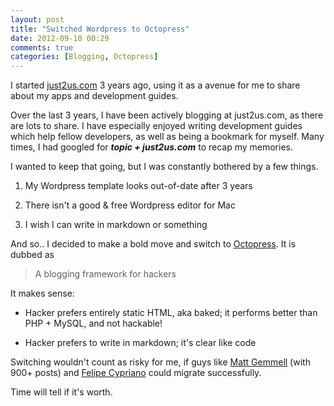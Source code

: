 ```yaml
---
layout: post
title: "Switched Wordpress to Octopress"
date: 2012-09-10 00:29
comments: true
categories: [Blogging, Octopress]
---
```


I started [just2us.com](http://blog.just2us.com/2009/05/just2uscom-is-here/) 3 years ago, using it as a avenue for me to share about my apps and development guides.

Over the last 3 years, I have been actively blogging at just2us.com, as there are lots to share. I have especially enjoyed writing development guides which help fellow developers, as well as being a bookmark for myself. Many times, I had googled for _**topic + just2us.com**_ to recap my memories.

I wanted to keep that going, but I was constantly bothered by a few things.

<!-- more -->

1. My Wordpress template looks out-of-date after 3 years

2. There isn't a good & free Wordpress editor for Mac

3. I wish I can write in markdown or something

And so.. I decided to make a bold move and switch to [Octopress](http://octopress.org/). It is dubbed as

> A blogging framework for hackers

It makes sense:

- 	Hacker prefers entirely static HTML, aka baked; it performs better than PHP + MySQL, and not hackable!

- 	Hacker prefers to write in markdown; it's clear like code

Switching wouldn't count as risky for me, if guys like [Matt Gemmell](http://mattgemmell.com/2011/09/12/blogging-with-octopress/) (with 900+ posts) and [Felipe Cypriano](http://felipecypriano.com/2011/09/16/why-ive-migrated-to-octopress/) could migrate successfully. 

Time will tell if it's worth.